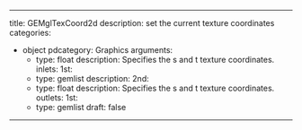 
---
title: GEMglTexCoord2d
description: set the current texture coordinates
categories:
  - object
pdcategory: Graphics
arguments:
    - type: float
      description: Specifies the s and t texture coordinates.
inlets:
  1st:
    - type: gemlist
      description:
  2nd:
    - type: float
      description: Specifies the s and t texture coordinates.
outlets:
  1st:
    - type: gemlist
draft: false
---

